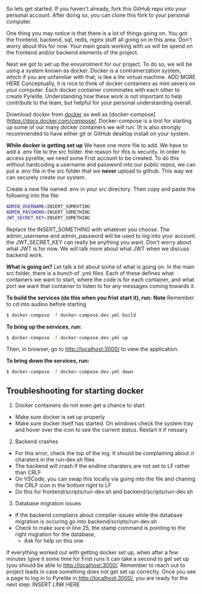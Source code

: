 

So lets get started. If you haven't already, fork this GitHub repo into your personal account. After doing so, you can clone this fork to your personal computer.  

One thing you may notice is that there is a lot of things going on. You got the frontend, backend, sql, redis, nginx stuff all going on in this area. Don't worry about this for now. Your main goals working with us will be spend on the frontend and/or backend elements of the project. 

Next we got to set up the envuirolment for our project. To do so, we will be using a system known as docker. Docker is a contrainerzation system, which if you are unfamiliar with that, is like a lite virtual machine. ADD MORE HERE
Conceptually, it is nice to think of docker containers as mini severs on your computer. Each docker container comminates with each other to create Pyrelite. Understanding how these work is not important to help contribute to the team, but helpful for your personal understanding overall. 

Download docker from [docker](https://www.docker.com/) as well as [docker-compose](https://docs.docker.com/compose/. Docker-compose is a tool for starting up some of our many docker containers we will run. (It is also strongly recommended to have either git or GitHub desktop install on your system. 

**While docker is getting set up**
We have one more file to add. We have to add a .env file to the src folder. the reason for this is security. In order to access pyrelite, we need some Frist account to be created. To do this without hardcoding a username and password into our public repos, we can put a .env file in the src folder that we **never** upload to github. This way we can securely create our system. 

Create a new file named .env in your src directory. Then copy and paste the following into the file:
```sh
ADMIN_USERNAME=INSERT_SOMEHTING
ADMIN_PASSWORD=INSERT_SOMETHING
JWT_SECRET_KEY=INSERT_SOMETHING
```
Replace the INSERT_SOMETHING with whatever you choose. The admin_username and admin_password will be used to log into your account. the JWT_SECRET_KEY can really be anything you want. Don't worry about what JWT is for now. We will talk more about what JWT when we discuss backend work. 


**What is going on?**
Let talk a bit about some of what is going on. In the main src folder, there is a bunch of .yml files. Each of these defines what containers we want to start, where the code is for each container, and what port we want that container to listen to for any messages coming towards it. 









**To build the services (do this when you frist start it), run:**
**Note** Remember to cd into audino before starting
```sh
$ docker-compose -f docker-compose.dev.yml build
```

**To bring up the services, run:**
```sh
$ docker-compose -f docker-compose.dev.yml up
```
Then, in browser, go to [http://localhost:3000/](http://localhost:3000/) to view the application.

**To bring down the services, run:**

```sh
$ docker-compose -f docker-compose.dev.yml down
```
## Troubleshooting for starting docker

1) Docker containers do not even get a chance to start
  - Make sure docker is set up properly
  - Make sure docker itself has started. On windows check the system tray and hover over the icon to see the current status. Restart it if nessary
2) Backend crashes
  - For this error, check the top of the log. It should be complaining about /r charaters in the run-dev.sh files
  - The backend will crash if the endline charaters are not set to LF rather than CRLF
  - On VSCode, you can swap this locally via going into the file and chaning the CRLF icon in the bottom right to LF
  - Do this for frontend/scripts/run-dev.sh and backend/scripts/run-dev.sh 
3) Database migration issues
  - If the backend complains about compiler issues while the database migration is occuring go into backend/scripts/run-dev.sh
  - Check to make sure in line 25, the stamp command is pointing to the right migration for the database,
      - Ask for help on this one

If everything worked out with getting docker set up, when after a few minutes (give it some time for Frist runs it can take a second to get set up )you should be able to [http://localhost:3000/](http://localhost:3000/). Remember to reach out to project leads in case something does not get set up correctly. Once you see a page to log in to Pyrelite in [http://localhost:3000/](http://localhost:3000/), you are ready for the next step: INSERT LINK HERE